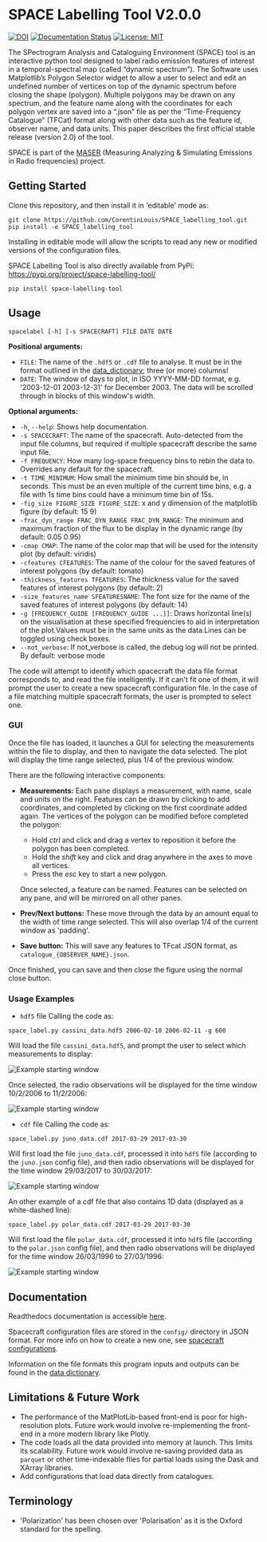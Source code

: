 # SPACE Labelling Tool V2.0.0

[![DOI](https://zenodo.org/badge/DOI/10.5281/zenodo.6886528.svg)](https://doi.org/10.5281/zenodo.6886528)
[![Documentation Status](https://readthedocs.org/projects/expres/badge/?version=latest)](https://space-labelling-tool.readthedocs.io/en/latest)
[![License: MIT](https://img.shields.io/badge/License-MIT-yellow.svg)](https://opensource.org/licenses/MIT)

The SPectrogram Analysis and Cataloguing Environment (SPACE) tool is an interactive python tool designed to label radio emission features of interest in a temporal-spectral map (called “dynamic spectrum”). The Software uses Matplotlib’s Polygon Selector widget to allow a user to select and edit an undefined number of vertices on top of the dynamic spectrum before closing the shape (polygon). Multiple polygons may be drawn on any spectrum, and the feature name along with the coordinates for each polygon vertex are saved into a “.json” file as per the “Time-Frequency Catalogue” (TFCat) format along with other data such as the feature id, observer name, and data units. This paper describes the first official stable release (version 2.0) of the tool.

SPACE is part of the [MASER](https://maser.lesia.obspm.fr/?lang=en) (Measuring Analyzing & Simulating Emissions in Radio frequencies) project.

## Getting Started

Clone this repository, and then install it in 'editable' mode as:

```shell
git clone https://github.com/CorentinLouis/SPACE_labelling_tool.git
pip install -e SPACE_labelling_tool
```

Installing in editable mode will allow the scripts to read any new or modified versions of the configuration files.

SPACE Labelling Tool is also directly available from PyPi: https://pypi.org/project/space-labelling-tool/

```shell
pip install space-labelling-tool
```


## Usage

```shell
spacelabel [-h] [-s SPACECRAFT] FILE DATE DATE
```

**Positional arguments:**
* `FILE`: The name of the `.hdf5` or `.cdf` file to analyse. 
  It must be in the format outlined in the [data_dictionary](docs/source/data_dictionary.md); three (or more) columns!
* `DATE`: The window of days to plot, in ISO YYYY-MM-DD format, e.g. '2003-12-01 2003-12-31' for December 2003.
  The data will be scrolled through in blocks of this window's width.

**Optional arguments:**
* `-h`, `--help`: Shows help documentation.
* `-s SPACECRAFT`: The name of the spacecraft. Auto-detected from the input file columns, 
  but required if multiple spacecraft describe the same input file.
* `-f FREQUENCY`: How many log-space frequency bins to rebin the data to. Overrides any default for the spacecraft.
* `-t TIME_MINIMUM`: How small the minimum time bin should be, in seconds. This must be an even multiple of the current 
  time bins, e.g. a file with 1s time bins could have a minimum time bin of 15s.
* `-fig_size FIGURE_SIZE FIGURE_SIZE`: x and y dimension of the matplotlib figure (by default: 15 9)
* `-frac_dyn_range FRAC_DYN_RANGE FRAC_DYN_RANGE`: The minimum and maximum fraction of the flux to be display in the dynamic range (by default: 0.05 0.95)
* `-cmap CMAP`: The name of the color map that will be used for the intensity plot (by default: viridis)
* `-cfeatures CFEATURES`: The name of the colour for the saved features of interest polygons (by default: tomato)
* `-thickness_features TFEATURES`: The thickness value for the saved features of interest polygons (by default: 2)
* `-size_features_name SFEATURESNAME`: The font size for the name of the saved features of interest polygons (by default: 14)
* `-g [FREQUENCY_GUIDE [FREQUENCY_GUIDE ...]]`: Draws horizontal line(s) on the visualisation at these specified frequencies to aid in interpretation of the plot.Values must be in the same units as the data.Lines can be toggled using check boxes.
* `--not_verbose`: If not_verbose is called, the debug log will not be printed. By default: verbose mode


The code will attempt to identify which spacecraft the data file format corresponds to, and read the file intelligently.
If it can't fit one of them, it will prompt the user to create a new spacecraft configuration file.
In the case of a file matching multiple spacecraft formats, the user is prompted to select one.

### GUI

Once the file has loaded, it launches a GUI for selecting the measurements within the file to display, 
and then to navigate the data selected. 
The plot will display the time range selected, plus 1/4 of the previous window.

There are the following interactive components:
* **Measurements:** Each pane displays a measurement, with name, scale and units on the right. 
  Features can be drawn by clicking to add coordinates, and completed by clicking on the first coordinate added again. The vertices of the polygon can be modified before completed the polygon:
  * Hold _ctrl_ and click and drag a vertex to reposition it before the polygon has been completed.
  * Hold the _shift_ key and click and drag anywhere in the axes to move all vertices.
  * Press the _esc_ key to start a new polygon.

  Once selected, a feature can be named. Features can be selected on any pane, and will be mirrored on all other panes.
* **Prev/Next buttons:** These move through the data by an amount equal to the width of time range selected. 
  This will also overlap 1/4 of the current window as 'padding'.
* **Save button:** This will save any features to TFcat JSON format, as `catalogue_{OBSERVER_NAME}.json`.

Once finished, you can save and then close the figure using the normal close button.

### Usage Examples

* `hdf5` file
Calling the code as:
```shell
space_label.py cassini_data.hdf5 2006-02-10 2006-02-11 -g 600
```
Will load the file `cassini_data.hdf5`, and prompt the user to select which measurements to display:

![Example starting window](docs/source/images/select-measurements.png)

Once selected, the radio observations will be displayed
for the time window 10/2/2006 to 11/2/2006:

![Example starting window](docs/source/images/display-measurements_cassini.png)


* `cdf` file
Calling the code as:
```shell
space_label.py juno_data.cdf 2017-03-29 2017-03-30
```
Will first load the file `juno_data.cdf`, processed it into `hdf5` file (according to the `juno.json` config file), and then radio observations will be displayed for the time window 29/03/2017 to 30/03/2017:

![Example starting window](docs/source/images/display-measurements_juno.png)

An other example of a cdf file that also contains 1D data (displayed as a white-dashed line):
```shell
space_label.py polar_data.cdf 2017-03-29 2017-03-30
```
Will first load the file `polar_data.cdf`, processed it into `hdf5` file (according to the `polar.json` config file), and then radio observations will be displayed for the time window 26/03/1996 to 27/03/1996:

![Example starting window](docs/source/images/display-measurements_polar.png)
## Documentation

Readthedocs documentation is accessible [here](https://space-labelling-tool.readthedocs.io/en/latest).

Spacecraft configuration files are stored in the `config/` directory in JSON format. 
For more info on how to create a new one, see [spacecraft configurations](docs/source/spacecraft_configurations.md).

Information on the file formats this program inputs and outputs can be found in the [data dictionary](docs/source/data_dictionary.md).

## Limitations & Future Work

* The performance of the MatPlotLib-based front-end is poor for high-resolution plots. 
  Future work would involve re-implementing the front-end in a more modern library like Plotly.
* The code loads all the data provided into memory at launch. This limits its scalability.
  Future work would involve re-saving provided data as `parquet` or other time-indexable files for partial loads
  using the Dask and XArray libraries.
* Add configurations that load data directly from catalogues.

## Terminology

* 'Polarization' has been chosen over 'Polarisation' as it is the Oxford standard for the spelling.
